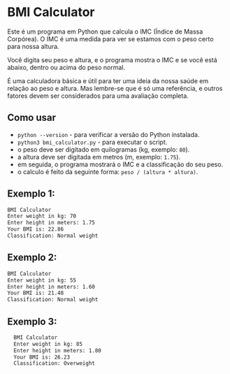 # BMI Calculator

Este é um programa em Python que calcula o IMC (Índice de Massa Corpórea). O IMC é uma medida para ver se estamos com o peso certo para nossa altura.

Você digita seu peso e altura, e o programa mostra o IMC e se você está abaixo, dentro ou acima do peso normal.

É uma calculadora básica e útil para ter uma ideia da nossa saúde em relação ao peso e altura. Mas lembre-se que é só uma referência, e outros fatores devem ser considerados para uma avaliação completa.

## Como usar

- `python --version` - para verificar a versão do Python instalada.
- `python3 bmi_calculator.py` - para executar o script.
- o peso deve ser digitado em quilogramas (kg, exemplo: `80`).
- a altura deve ser digitada em metros (m, exemplo: `1.75`).
- em seguida, o programa mostrará o IMC e a classificação do seu peso.
- o calculo é feito da seguinte forma: `peso / (altura * altura)`.

## Exemplo 1:

```bash
BMI Calculator
Enter weight in kg: 70
Enter height in meters: 1.75
Your BMI is: 22.86
Classification: Normal weight
```

## Exemplo 2:

```bash
BMI Calculator
Enter weight in kg: 55
Enter height in meters: 1.60
Your BMI is: 21.48
Classification: Normal weight
```


## Exemplo 3:

```bash
  BMI Calculator
  Enter weight in kg: 85
  Enter height in meters: 1.80
  Your BMI is: 26.23
  Classification: Overweight
````

